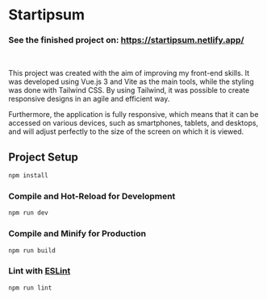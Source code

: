 # Startipsum
### See the finished project on: https://startipsum.netlify.app/

<br>

This project was created with the aim of improving my front-end skills. It was developed using Vue.js 3 and Vite as the main tools, while the styling was done with Tailwind CSS. By using Tailwind, it was possible to create responsive designs in an agile and efficient way.

Furthermore, the application is fully responsive, which means that it can be accessed on various devices, such as smartphones, tablets, and desktops, and will adjust perfectly to the size of the screen on which it is viewed.

## Project Setup

```sh
npm install
```

### Compile and Hot-Reload for Development

```sh
npm run dev
```

### Compile and Minify for Production

```sh
npm run build
```

### Lint with [ESLint](https://eslint.org/)

```sh
npm run lint
```
